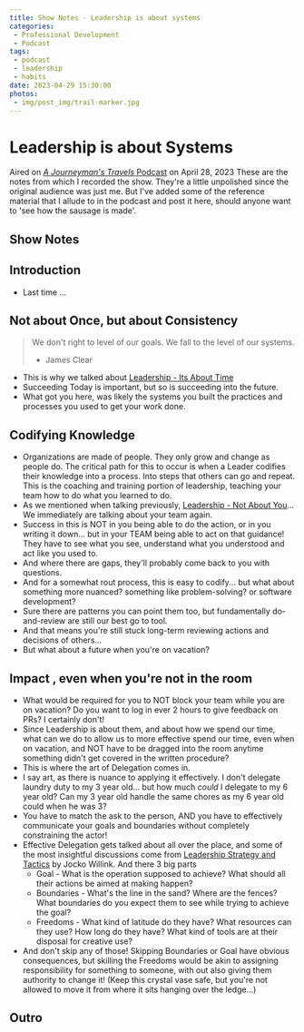 ```yaml
---
title: Show Notes - Leadership is about systems
categories:
 - Professional Development
 - Podcast
tags:
 - podcast
 - leadership
 - habits
date: 2023-04-29 15:30:00
photos: 
 - img/post_img/trail-marker.jpg
---
```


# Leadership is about Systems
Aired on [*A Journeyman's Travels* Podcast](https://podcasters.spotify.com/pod/show/journeymans-travels) on April 28, 2023
These are the notes from which I recorded the show. They're a little unpolished since the original audience was just me. But I've added some of the reference material that I allude to in the podcast and post it here, should anyone want to 'see how the sausage is made'. 

## Show Notes
## Introduction
- Last time ...
## Not about Once, but about Consistency

> We don't right to level of our goals. We fall to the level of our systems.
> - James Clear

- This is why we talked about [Leadership - Its About Time](/2023/04/22/show-notes-leadership-about-time)
- Succeeding Today is important, but so is succeeding into the future. 
- What got you here, was likely the systems you built the practices and processes you used to get your work done.
## Codifying Knowledge
- Organizations are made of people. They only grow and change as people do. The critical path for this to occur is when a Leader codifies their knowledge into a process. Into steps that others can go and repeat. This is the coaching and training portion of leadership, teaching your team how to do what you learned to do. 
- As we mentioned when talking previously, [Leadership - Not About You](/2023/04/15/show-notes-leadership-not-about-you)... We immediately are talking about your team again. 
- Success in this is NOT in you being able to do the action, or in you writing it down... but in your TEAM being able to act on that guidance! They have to see what you see, understand what you understood and act like you used to. 
- And where there are gaps, they'll probably come back to you with questions.
- And for a somewhat rout process, this is easy to codify... but what about something more nuanced? something like problem-solving? or software development?
- Sure there are patterns you can point them too, but fundamentally do-and-review are still our best go to tool. 
- And that means you're still stuck long-term reviewing actions and decisions of others...
- But what about a future when you're on vacation?
## Impact , even when you're not in the room
- What would be required for you to NOT block your team while you are on vacation? Do you want to log in ever 2 hours to give feedback on PRs? I certainly don't!
- Since Leadership is about them, and about how we spend our time, what can we do to allow us to more effective spend our time, even when on vacation, and NOT have to be dragged into the room anytime something didn't get covered in the written procedure?
- This is where the art of Delegation comes in.
- I say art, as there is nuance to applying it effectively. I don't delegate laundry duty to my 3 year old... but how much _could_ I delegate to my 6 year old? Can my 3 year old handle the same chores as my 6 year old could when he was 3?
- You have to match the ask to the person, AND you have to effectively communicate your goals and boundaries without completely constraining the actor!
- Effective Delegation gets talked about all over the place, and some of the most insightful discussions come from [Leadership Strategy and Tactics]() by Jocko Willink. And there 3 big parts
	- Goal - What is the operation supposed to achieve? What should all their actions be aimed at making happen?
	- Boundaries - What's the line in the sand? Where are the fences? What boundaries do you expect them to see while trying to achieve the goal?
	- Freedoms - What kind of latitude do they have? What resources can they use? How long do they have? What kind of tools are at their disposal for creative use?
- And don't skip any of those! Skipping Boundaries or Goal have obvious consequences, but skilling the Freedoms would be akin to assigning responsibility for something to someone, with out also giving them authority to change it! (Keep this crystal vase safe, but you're not allowed to move it from where it sits hanging over the ledge...)
## Outro
